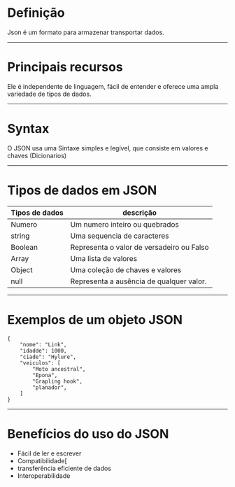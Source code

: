 # Definição
Json é um formato para armazenar transportar dados.

---

# Principais recursos
Ele é independente de linguagem, fácil de entender e oferece uma ampla variedade de tipos de dados.

---

# Syntax
O JSON usa uma Sintaxe simples e legível, que consiste em valores e chaves (Dicionarios)

---

# Tipos de dados em JSON


| Tipos de dados | descrição                                 |
| -------------- | ----------------------------------------- |
| Numero         | Um numero inteiro ou quebrados            |
| string         | Uma sequencia de caracteres               |
| Boolean        | Representa o valor de versadeiro ou Falso |
| Array          | Uma lista de valores                      |
| Object         | Uma coleção de chaves e valores           |
| null           | Representa a ausência de qualquer valor.  |

---

# Exemplos de um objeto JSON

```
{
	"nome": "Link",
	"idadde": 1000,
	"ciade": "Hylure",
	"veiculos": [
		"Moto ancestral",
		"Epona",
		"Grapling hook",
		"planador",
	]
}
```


---

# Benefícios do uso do JSON

- Fácil de ler e escrever
- Compatibilidade[
- transferência eficiente de dados
- Interoperabilidade